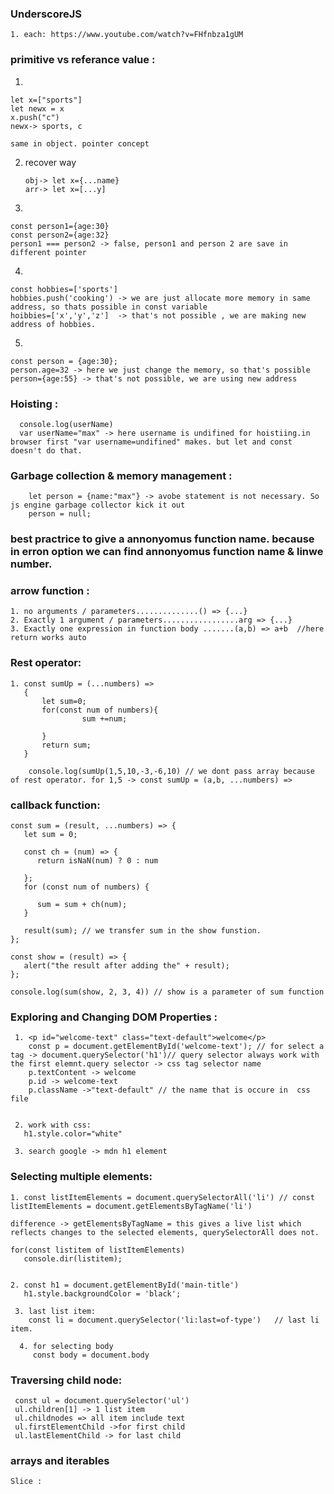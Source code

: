 ### UnderscoreJS
    1. each: https://www.youtube.com/watch?v=FHfnbza1gUM
    
    
    
### primitive vs referance value :
1.

    let x=["sports"]
    let newx = x
    x.push("c")
    newx-> sports, c
    
    same in object. pointer concept
    

2. recover way
        
       obj-> let x={...name}
       arr-> let x=[...y]
       
3.

    const person1={age:30}
    const person2={age:32}
    person1 === person2 -> false, person1 and person 2 are save in different pointer
    
    
4.

    const hobbies=['sports']
    hobbies.push('cooking') -> we are just allocate more memory in same address, so thats possible in const variable
    hoibbies=['x','y','z']  -> that's not possible , we are making new address of hobbies.
    
5.
 
    const person = {age:30};
    person.age=32 -> here we just change the memory, so that's possible
    person={age:55} -> that's not possible, we are using new address
    
    
 ### Hoisting :
 
      console.log(userName)
      var userName="max" -> here username is undifined for hoistiing.in browser first "var username=undifined" makes. but let and const doesn't do that.
      
      
  ### Garbage collection & memory management :
        let person = {name:"max"} -> avobe statement is not necessary. So js engine garbage collector kick it out
        person = null; 
        
 ### best practrice to give a annonyomus function name. because in erron option we can find annonyomus function name & linwe number.
 
 
 ### arrow function :
    1. no arguments / parameters..............() => {...}
    2. Exactly 1 argument / parameters.................arg => {...}
    3. Exactly one expression in function body .......(a,b) => a+b  //here return works auto
    
    
    
 ### Rest operator:
 
    1. const sumUp = (...numbers) =>
       {
           let sum=0;
           for(const num of numbers){   
                    sum +=num;
           
           }
           return sum;
       }
       
        console.log(sumUp(1,5,10,-3,-6,10) // we dont pass array because of rest operator. for 1,5 -> const sumUp = (a,b, ...numbers) =>
        
        
### callback function:

    const sum = (result, ...numbers) => {
       let sum = 0;

       const ch = (num) => {
          return isNaN(num) ? 0 : num

       };
       for (const num of numbers) {

          sum = sum + ch(num);
       }

       result(sum); // we transfer sum in the show funstion.
    };

    const show = (result) => {
       alert("the result after adding the" + result);
    };

    console.log(sum(show, 2, 3, 4)) // show is a parameter of sum function
    
    
 
 
### Exploring and Changing DOM Properties :

    
     1. <p id="welcome-text" class="text-default">welcome</p>
        const p = document.getElementById('welcome-text'); // for select a tag -> document.querySelector('h1')// query selector always work with the first elemnt.query selector -> css tag selector name 
        p.textContent -> welcome
        p.id -> welcome-text
        p.className ->"text-default" // the name that is occure in  css file 
     
     
     2. work with css:
       h1.style.color="white"
       
     3. search google -> mdn h1 element 
   


### Selecting multiple elements:

   
    1. const listItemElements = document.querySelectorAll('li') // const listItemElements = document.getElementsByTagName('li')
    
    difference -> getElementsByTagName = this gives a live list which reflects changes to the selected elements, querySelectorAll does not.
    
    for(const listitem of listItemElements)
       console.dir(listitem);
       
       
    2. const h1 = document.getElementById('main-title')
       h1.style.backgroundColor = 'black';
       
     3. last list item:
        const li = document.querySelector('li:last=of-type')   // last li item.
        
      4. for selecting body
         const body = document.body
         
         
  ### Traversing child node:
     const ul = document.querySelector('ul')
     ul.children[1] -> 1 list item
     ul.childnodes => all item include text
     ul.firstElementChild ->for first child
     ul.lastElementChild -> for last child
     
   
   
  ### arrays and iterables
    Slice :
      
